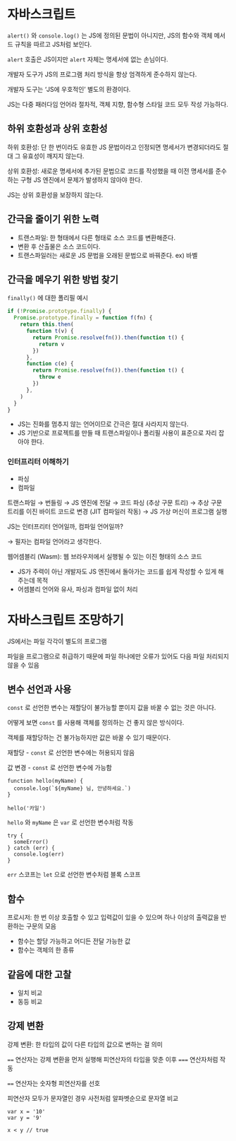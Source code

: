 # 자바스크립트

`alert()` 와 `console.log()` 는 JS에 정의된 문법이 아니지만, JS의 함수와 객체 메서드 규칙을 따르고 JS처럼 보인다.

`alert` 호출은 JS이지만 `alert` 자체는 명세서에 없는 손님이다.

개발자 도구가 JS의 프로그램 처리 방식을 항상 엄격하게 준수하지 않는다.

개발자 도구는 ‘JS에 우호적인’ 별도의 환경이다.

JS는 다중 패러다임 언어라 절차적, 객체 지향, 함수형 스타일 코드 모두 작성 가능하다.

## 하위 호환성과 상위 호환성

하위 호환성: 단 한 번이라도 유효한 JS 문법이라고 인정되면 명세서가 변경되더라도 절대 그 유효성이 깨지지 않는다.

상위 호환성: 새로운 명세서에 추가된 문법으로 코드를 작성했을 때 이전 명세서를 준수하는 구형 JS 엔진에서 문제가 발생하지 않아야 한다.

JS는 상위 호환성을 보장하지 않는다.

## 간극을 줄이기 위한 노력

- 트랜스파일: 한 형태에서 다른 형태로 소스 코드를 변환해준다.
- 변환 후 산출물은 소스 코드이다.
- 트랜스파일러는 새로운 JS 문법을 오래된 문법으로 바꿔준다. ex) 바벨

## 간극을 메우기 위한 방법 찾기

`finally()` 에 대한 폴리필 예시

```js
if (!Promise.prototype.finally) {
  Promise.prototype.finally = function f(fn) {
    return this.then(
      function t(v) {
        return Promise.resolve(fn()).then(function t() {
          return v
        })
      },
      function c(e) {
        return Promise.resolve(fn()).then(function t() {
          throw e
        })
      },
    )
  }
}
```

- JS는 진화를 멈추지 않는 언어이므로 간극은 절대 사라지지 않는다.
- JS 기반으로 프로젝트를 만들 때 트랜스파일이나 폴리필 사용이 표준으로 자리 잡아야 한다.

### 인터프리터 이해하기

- 파싱
- 컴파일

트랜스파일 → 번들링 → JS 엔진에 전달 → 코드 파싱 (추상 구문 트리) → 추상 구문 트리를 이진 바이트 코드로 변경 (JIT 컴파일러 작동) → JS 가상 머신이 프로그램 실행

JS는 인터프리터 언어일까, 컴파일 언어일까?

→ 필자는 컴파일 언어라고 생각한다.

웹어셈블리 (Wasm): 웹 브라우저에서 실행될 수 있는 이진 형태의 소스 코드

- JS가 주력이 아닌 개발자도 JS 엔진에서 돌아가는 코드를 쉽게 작성할 수 있게 해주는데 목적
- 어셈블리 언어와 유사, 파싱과 컴파일 없이 처리

# 자바스크립트 조망하기

JS에서는 파일 각각이 별도의 프로그램

파일을 프로그램으로 취급하기 때문에 파일 하나에만 오류가 있어도 다음 파일 처리되지 않을 수 있음

## 변수 선언과 사용

`const` 로 선언한 변수는 재할당이 불가능할 뿐이지 값을 바꿀 수 없는 것은 아니다.

어떻게 보면 `const` 를 사용해 객체를 정의하는 건 좋지 않은 방식이다.

객체를 재할당하는 건 불가능하지만 값은 바꿀 수 있기 때문이다.

재할당 - `const` 로 선언한 변수에는 허용되지 않음

값 변경 - `const` 로 선언한 변수에 가능함

```tsx
function hello(myName) {
  console.log(`${myName} 님, 안녕하세요.`)
}

hello('카일')
```

`hello` 와 `myName` 은 `var` 로 선언한 변수처럼 작동

```tsx
try {
  someError()
} catch (err) {
  console.log(err)
}
```

`err` 스코프는 `let` 으로 선언한 변수처럼 블록 스코프

## 함수

프로시저: 한 번 이상 호출할 수 있고 입력값이 있을 수 있으며 하나 이상의 출력값을 반환하는 구문의 모음

- 함수는 할당 가능하고 어디든 전달 가능한 값
- 함수는 객체의 한 종류

## 같음에 대한 고찰

- 일치 비교
- 동등 비교

## 강제 변환

강제 변환: 한 타입의 값이 다른 타입의 값으로 변하는 걸 의미

`==` 연산자는 강제 변환을 먼저 실행해 피연산자의 타입을 맞춘 이후 `===` 연산자처럼 작동

`==` 연산자는 숫자형 피연산자를 선호

피연산자 모두가 문자열인 경우 사전처럼 알파벳순으로 문자열 비교

```tsx
var x = '10'
var y = '9'

x < y // true
```
